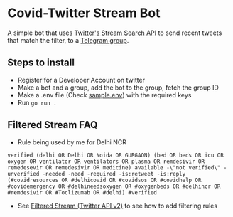# Covid-Twitter Stream Bot
A simple bot that uses [Twitter's Stream Search API](https://developer.twitter.com/en/docs/twitter-api/tweets/filtered-stream/quick-start) to send recent tweets that match the filter, to a [Telegram group](https://t.me/joinchat/Rx2aI5y42YtjOTA1).

## Steps to install
* Register for a Developer Account on twitter
* Make a bot and a group, add the bot to the group, fetch the group ID
* Make a .env file (Check [sample.env](.env.sample)) with the required keys
* Run `go run .`

## Filtered Stream FAQ
* Rule being used by me for Delhi NCR
```
verified (delhi OR Delhi OR Noida OR GURGAON) (bed OR beds OR icu OR oxygen OR ventilator OR ventilators OR plasma OR remdesivir OR remedesevir OR remedesivir OR medicine) available -\"not verified\" -unverified -needed -need -required -is:retweet -is:reply (#covidresources OR #delhicovid OR #covidsos OR #covidhelp OR #covidemergency OR #delhineedsoxygen OR #oxygenbeds OR #delhincr OR #remdesivir OR #Toclizumab OR #delhi) #verified
```
* See [Filtered Stream (Twitter API v2)](https://developer.twitter.com/en/docs/twitter-api/tweets/filtered-stream/introduction) to see how to add filtering rules
